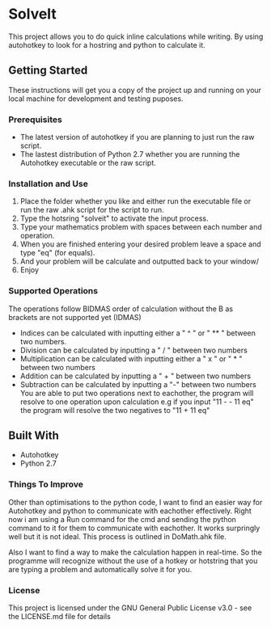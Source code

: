 # SolveIt
This project allows you to do quick inline calculations while writing. By using autohotkey to look for a hostring and python to calculate it. 

## Getting Started
These instructions will get you a copy of the project up and running on your local machine for development and testing puposes. 

### Prerequisites
* The latest version of autohotkey if you are planning to just run the raw script.
* The lastest distribution of Python 2.7 whether you are running the Autohotkey executable or the raw script.

### Installation and Use
1. Place the folder whether you like and either run the executable file or run the raw .ahk script for the script to run. 
2. Type the hotsring "solveit" to activate the input process.
3. Type your mathematics problem with spaces between each number and operation.
4. When you are finished entering your desired problem leave a space and type "eq" (for equals).
5. And your problem will be calculate and outputted back to your window/
6. Enjoy

### Supported Operations
The operations follow BIDMAS order of calculation without the B as brackets are not supported yet (IDMAS)
* Indices can be calculated with inputting either a " ^ " or " ** " between two numbers.
* Division can be calculated by inputting a " / " between two numbers
* Multiplication can be calculated with inputting either a " x " or " * " between two numbers
* Addition can be calculated by inputting a " + " between two numbers
* Subtraction can be calculated by inputting a "-" between two numbers
You are able to put two operations next to eachother, the program will resolve to one operation upon calculation 
e.g if you input "11 - - 11 eq" the program will resolve the two negatives to "11 + 11 eq"  

## Built With
* Autohotkey
* Python 2.7 

### Things To Improve
Other than optimisations to the python code, I want to find an easier way for Autohotkey and python to communicate with eachother 
effectively. Right now i am using a Run command for the cmd and sending the python command to it for them to communicate with 
eachother. It works surpringly well but it is not ideal. This process is outlined in DoMath.ahk file. 

Also I want to find a way to make the calculation happen in real-time. So the programme will recognize without the use of a hotkey or hotstring 
that you are typing a problem and automatically solve it for you. 

### License
This project is licensed under the GNU General Public License v3.0 - see the LICENSE.md file for details
